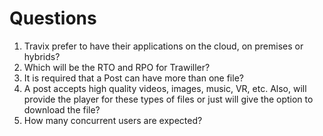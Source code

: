 # Questions
1.	Travix prefer to have their applications on the cloud, on premises or hybrids? 
2.	Which will be the RTO and RPO for Trawiller?
3.	It is required that a Post can have more than one file?
4.	A post accepts high quality videos, images, music, VR, etc. Also, will provide the player for these types of files or just will give the option to download the file? 
5.	How many concurrent users are expected?